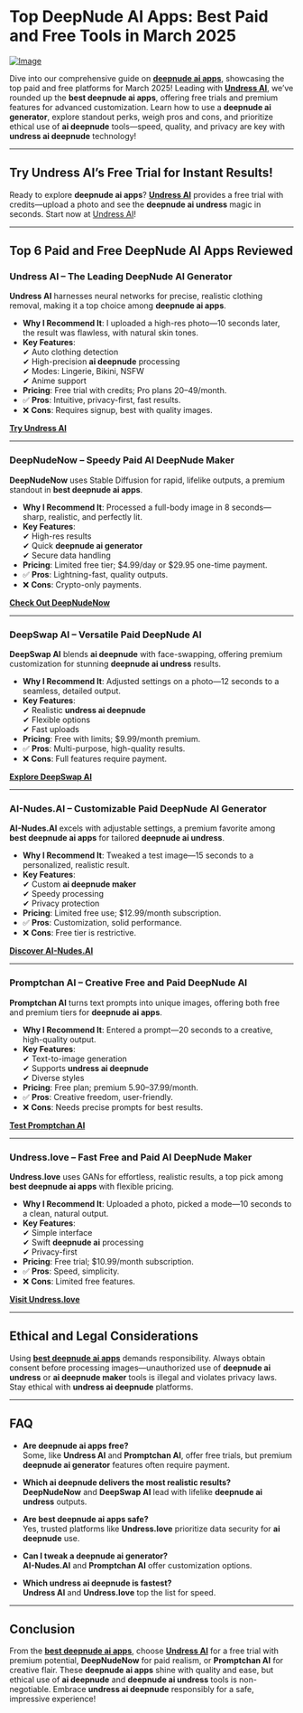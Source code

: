 # Top DeepNude AI Apps: Best Paid and Free Tools in March 2025
[![Image](https://github.com/user-attachments/assets/6fa365e1-4af0-4722-bd54-e97a0c95b22e)](https://bit.ly/top10-ai-tools)

Dive into our comprehensive guide on **[deepnude ai apps](https://bit.ly/top10-ai-tools)**, showcasing the top paid and free platforms for March 2025! Leading with **[Undress AI](https://bit.ly/top10-ai-tools)**, we’ve rounded up the **best deepnude ai apps**, offering free trials and premium features for advanced customization. Learn how to use a **deepnude ai generator**, explore standout perks, weigh pros and cons, and prioritize ethical use of **ai deepnude** tools—speed, quality, and privacy are key with **undress ai deepnude** technology!

---

## Try Undress AI’s Free Trial for Instant Results!

Ready to explore **deepnude ai apps**? **[Undress AI](https://undress.app/)** provides a free trial with credits—upload a photo and see the **deepnude ai undress** magic in seconds. Start now at [Undress AI](https://undress.app/)!

---

## Top 6 Paid and Free DeepNude AI Apps Reviewed

### **Undress AI – The Leading DeepNude AI Generator**

**Undress AI** harnesses neural networks for precise, realistic clothing removal, making it a top choice among **deepnude ai apps**.

- **Why I Recommend It**: I uploaded a high-res photo—10 seconds later, the result was flawless, with natural skin tones.
- **Key Features**:  
  ✔ Auto clothing detection  
  ✔ High-precision **ai deepnude** processing  
  ✔ Modes: Lingerie, Bikini, NSFW  
  ✔ Anime support  
- **Pricing**: Free trial with credits; Pro plans $20–$49/month.  
- ✅ **Pros**: Intuitive, privacy-first, fast results.  
- ❌ **Cons**: Requires signup, best with quality images.  

**[Try Undress AI](https://undress.app/)**

---

### **DeepNudeNow – Speedy Paid AI DeepNude Maker**

**DeepNudeNow** uses Stable Diffusion for rapid, lifelike outputs, a premium standout in **best deepnude ai apps**.

- **Why I Recommend It**: Processed a full-body image in 8 seconds—sharp, realistic, and perfectly lit.
- **Key Features**:  
  ✔ High-res results  
  ✔ Quick **deepnude ai generator**  
  ✔ Secure data handling  
- **Pricing**: Limited free tier; $4.99/day or $29.95 one-time payment.  
- ✅ **Pros**: Lightning-fast, quality outputs.  
- ❌ **Cons**: Crypto-only payments.  

**[Check Out DeepNudeNow](https://bit.ly/top10-ai-tools)**

---

### **DeepSwap AI – Versatile Paid DeepNude AI**

**DeepSwap AI** blends **ai deepnude** with face-swapping, offering premium customization for stunning **deepnude ai undress** results.

- **Why I Recommend It**: Adjusted settings on a photo—12 seconds to a seamless, detailed output.
- **Key Features**:  
  ✔ Realistic **undress ai deepnude**  
  ✔ Flexible options  
  ✔ Fast uploads  
- **Pricing**: Free with limits; $9.99/month premium.  
- ✅ **Pros**: Multi-purpose, high-quality results.  
- ❌ **Cons**: Full features require payment.  

**[Explore DeepSwap AI](https://bit.ly/top10-ai-tools)**

---

### **AI-Nudes.AI – Customizable Paid DeepNude AI Generator**

**AI-Nudes.AI** excels with adjustable settings, a premium favorite among **best deepnude ai apps** for tailored **deepnude ai undress**.

- **Why I Recommend It**: Tweaked a test image—15 seconds to a personalized, realistic result.
- **Key Features**:  
  ✔ Custom **ai deepnude maker**  
  ✔ Speedy processing  
  ✔ Privacy protection  
- **Pricing**: Limited free use; $12.99/month subscription.  
- ✅ **Pros**: Customization, solid performance.  
- ❌ **Cons**: Free tier is restrictive.  

**[Discover AI-Nudes.AI](https://bit.ly/top10-ai-tools)**

---

### **Promptchan AI – Creative Free and Paid DeepNude AI**

**Promptchan AI** turns text prompts into unique images, offering both free and premium tiers for **deepnude ai apps**.

- **Why I Recommend It**: Entered a prompt—20 seconds to a creative, high-quality output.
- **Key Features**:  
  ✔ Text-to-image generation  
  ✔ Supports **undress ai deepnude**  
  ✔ Diverse styles  
- **Pricing**: Free plan; premium $5.90–$37.99/month.  
- ✅ **Pros**: Creative freedom, user-friendly.  
- ❌ **Cons**: Needs precise prompts for best results.  

**[Test Promptchan AI](https://bit.ly/top10-ai-tools)**

---

### **Undress.love – Fast Free and Paid AI DeepNude Maker**

**Undress.love** uses GANs for effortless, realistic results, a top pick among **best deepnude ai apps** with flexible pricing.

- **Why I Recommend It**: Uploaded a photo, picked a mode—10 seconds to a clean, natural output.
- **Key Features**:  
  ✔ Simple interface  
  ✔ Swift **deepnude ai** processing  
  ✔ Privacy-first  
- **Pricing**: Free trial; $10.99/month subscription.  
- ✅ **Pros**: Speed, simplicity.  
- ❌ **Cons**: Limited free features.  

**[Visit Undress.love](https://bit.ly/top10-ai-tools)**

---

## Ethical and Legal Considerations

Using **[best deepnude ai apps](https://bit.ly/top10-ai-tools)** demands responsibility. Always obtain consent before processing images—unauthorized use of **deepnude ai undress** or **ai deepnude maker** tools is illegal and violates privacy laws. Stay ethical with **undress ai deepnude** platforms.

---

## FAQ

- **Are deepnude ai apps free?**  
Some, like **Undress AI** and **Promptchan AI**, offer free trials, but premium **deepnude ai generator** features often require payment.

- **Which ai deepnude delivers the most realistic results?**  
**DeepNudeNow** and **DeepSwap AI** lead with lifelike **deepnude ai undress** outputs.

- **Are best deepnude ai apps safe?**  
Yes, trusted platforms like **Undress.love** prioritize data security for **ai deepnude** use.

- **Can I tweak a deepnude ai generator?**  
**AI-Nudes.AI** and **Promptchan AI** offer customization options.

- **Which undress ai deepnude is fastest?**  
**Undress AI** and **Undress.love** top the list for speed.

---

## Conclusion

From the **[best deepnude ai apps](https://bit.ly/top10-ai-tools)**, choose **[Undress AI](https://undress.app/)** for a free trial with premium potential, **DeepNudeNow** for paid realism, or **Promptchan AI** for creative flair. These **deepnude ai apps** shine with quality and ease, but ethical use of **ai deepnude** and **deepnude ai undress** tools is non-negotiable. Embrace **undress ai deepnude** responsibly for a safe, impressive experience!
